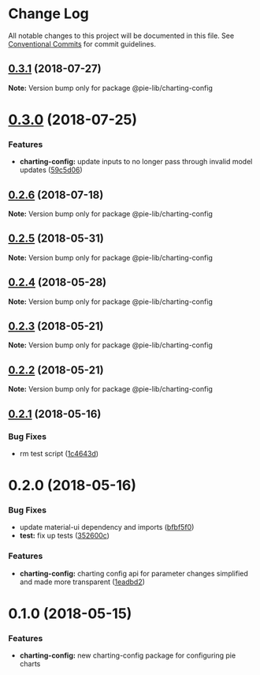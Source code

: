 # Change Log

All notable changes to this project will be documented in this file.
See [Conventional Commits](https://conventionalcommits.org) for commit guidelines.

<a name="0.3.1"></a>
## [0.3.1](https://github.com/pie-framework/pie-lib/compare/@pie-lib/charting-config@0.3.0...@pie-lib/charting-config@0.3.1) (2018-07-27)




**Note:** Version bump only for package @pie-lib/charting-config

<a name="0.3.0"></a>
# [0.3.0](https://github.com/pie-framework/pie-lib/compare/@pie-lib/charting-config@0.2.6...@pie-lib/charting-config@0.3.0) (2018-07-25)


### Features

* **charting-config:** update inputs to no longer pass through invalid model updates ([59c5d06](https://github.com/pie-framework/pie-lib/commit/59c5d06))




<a name="0.2.6"></a>
## [0.2.6](https://github.com/pie-framework/pie-lib/compare/@pie-lib/charting-config@0.2.5...@pie-lib/charting-config@0.2.6) (2018-07-18)




**Note:** Version bump only for package @pie-lib/charting-config

<a name="0.2.5"></a>
## [0.2.5](https://github.com/pie-framework/pie-lib/compare/@pie-lib/charting-config@0.2.4...@pie-lib/charting-config@0.2.5) (2018-05-31)




**Note:** Version bump only for package @pie-lib/charting-config

<a name="0.2.4"></a>
## [0.2.4](https://github.com/pie-framework/pie-lib/compare/@pie-lib/charting-config@0.2.3...@pie-lib/charting-config@0.2.4) (2018-05-28)




**Note:** Version bump only for package @pie-lib/charting-config

<a name="0.2.3"></a>
## [0.2.3](https://github.com/pie-framework/pie-lib/compare/@pie-lib/charting-config@0.2.2...@pie-lib/charting-config@0.2.3) (2018-05-21)




**Note:** Version bump only for package @pie-lib/charting-config

<a name="0.2.2"></a>
## [0.2.2](https://github.com/pie-framework/pie-lib/compare/@pie-lib/charting-config@0.2.1...@pie-lib/charting-config@0.2.2) (2018-05-21)




**Note:** Version bump only for package @pie-lib/charting-config

<a name="0.2.1"></a>
## [0.2.1](https://github.com/pie-framework/pie-lib/compare/@pie-lib/charting-config@0.2.0...@pie-lib/charting-config@0.2.1) (2018-05-16)


### Bug Fixes

* rm test script ([1c4643d](https://github.com/pie-framework/pie-lib/commit/1c4643d))




<a name="0.2.0"></a>
# 0.2.0 (2018-05-16)


### Bug Fixes

* update material-ui dependency and imports ([bfbf5f0](https://github.com/pie-framework/pie-lib/commit/bfbf5f0))
* **test:** fix up tests ([352600c](https://github.com/pie-framework/pie-lib/commit/352600c))


### Features

* **charting-config:** charting config api for parameter changes simplified and made more transparent ([1eadbd2](https://github.com/pie-framework/pie-lib/commit/1eadbd2))




<a name="0.1.0"></a>
# 0.1.0 (2018-05-15)


### Features

* **charting-config:** new charting-config package for configuring pie charts
